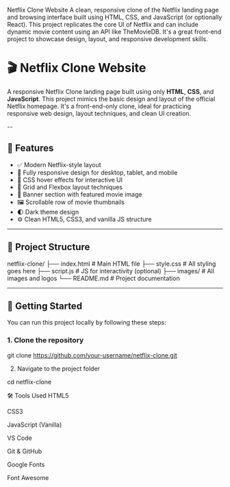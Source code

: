 Netflix Clone Website
A clean, responsive clone of the Netflix landing page and browsing interface built using HTML, CSS, and JavaScript (or optionally React). This project replicates the core UI of Netflix and can include dynamic movie content using an API like TheMovieDB. It's a great front-end project to showcase design, layout, and responsive development skills.

# 🎬 Netflix Clone Website

A responsive Netflix Clone landing page built using only **HTML**, **CSS**, and **JavaScript**. This project mimics the basic design and layout of the official Netflix homepage. It's a front-end-only clone, ideal for practicing responsive web design, layout techniques, and clean UI creation.

--

## 📌 Features

- ✅ Modern Netflix-style layout
- 📱 Fully responsive design for desktop, tablet, and mobile
- 🎨 CSS hover effects for interactive UI
- 🔲 Grid and Flexbox layout techniques
- 📸 Banner section with featured movie image
- 🖼️ Scrollable row of movie thumbnails
- 🌓 Dark theme design
- ⚙️ Clean HTML5, CSS3, and vanilla JS structure

---

## 📁 Project Structure

netflix-clone/ ├── index.html # Main HTML file ├── style.css # All styling goes here ├── script.js # JS for interactivity (optional) ├── images/ # All images and logos └── README.md # Project documentation

---

## 🚀 Getting Started

You can run this project locally by following these steps:

### 1. Clone the repository

git clone https://github.com/your-username/netflix-clone.git

2. Navigate to the project folder

cd netflix-clone

🛠️ Tools Used
HTML5

CSS3

JavaScript (Vanilla)

VS Code

Git & GitHub

Google Fonts

Font Awesome




